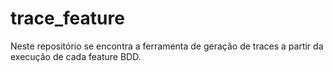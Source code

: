 # trace_feature
Neste repositório se encontra a ferramenta de geração de traces a partir da execução de cada feature BDD. 
